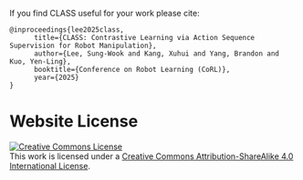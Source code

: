 If you find CLASS useful for your work please cite:
```
@inproceedings{lee2025class,
      title={CLASS: Contrastive Learning via Action Sequence Supervision for Robot Manipulation}, 
      author={Lee, Sung-Wook and Kang, Xuhui and Yang, Brandon and Kuo, Yen-Ling},
      booktitle={Conference on Robot Learning (CoRL)},
      year={2025}
}
```

# Website License
<a rel="license" href="http://creativecommons.org/licenses/by-sa/4.0/"><img alt="Creative Commons License" style="border-width:0" src="https://i.creativecommons.org/l/by-sa/4.0/88x31.png" /></a><br />This work is licensed under a <a rel="license" href="http://creativecommons.org/licenses/by-sa/4.0/">Creative Commons Attribution-ShareAlike 4.0 International License</a>.

